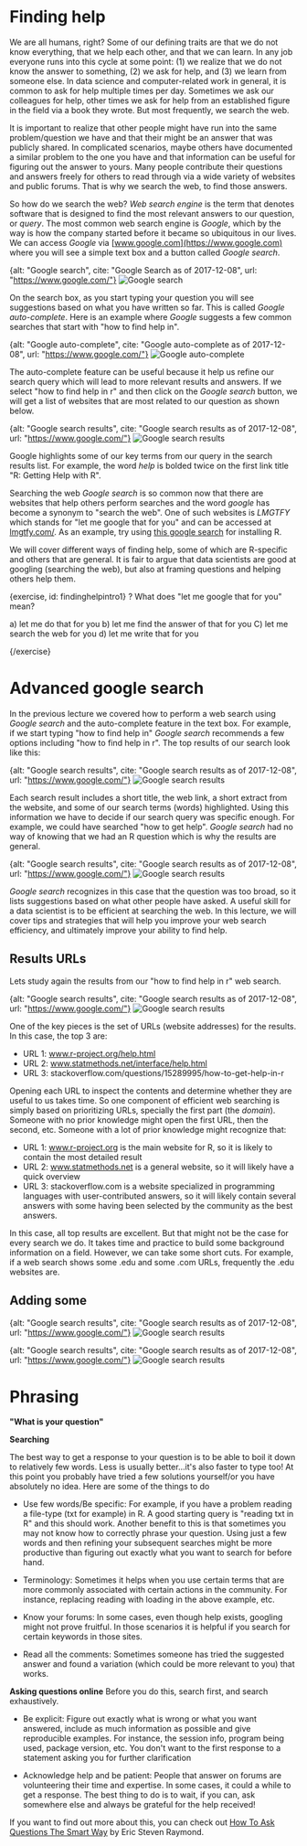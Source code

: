 # Finding help

We are all humans, right? Some of our defining traits are that we do not know everything, that we help each other, and that we can learn. In any job everyone runs into this cycle at some point: (1) we realize that we do not know the answer to something, (2) we ask for help, and (3) we learn from someone else. In data science and computer-related work in general, it is common to ask for help multiple times per day. Sometimes we ask our colleagues for help, other times we ask for help from an established figure in the field via a book they wrote. But most frequently, we search the web. 

It is important to realize that other people might have run into the same problem/question we have and that their might be an answer that was publicly shared. In complicated scenarios, maybe others have documented a similar problem to the one you have and that information can be useful for figuring out the answer to yours. Many people contribute their questions and answers freely for others to read through via a wide variety of websites and public forums. That is why we search the web, to find those answers.

So how do we search the web? _Web search engine_ is the term that denotes software that is designed to find the most relevant answers to our question, or _query_. The most common web search engine is _Google_, which by the way is how the company started before it became so ubiquitous in our lives. We can access _Google_ via [www.google.com](https://www.google.com) where you will see a simple text box and a button called _Google search_.

{alt: "Google search", cite: "Google Search as of 2017-12-08", url: "https://www.google.com/"}
![Google search](img/10_how_to_google/00_google.png)

On the search box, as you start typing your question you will see suggestions based on what you have written so far. This is called _Google auto-complete_. Here is an example where _Google_ suggests a few common searches that start with "how to find help in".

{alt: "Google auto-complete", cite: "Google auto-complete as of 2017-12-08", url: "https://www.google.com/"}
![Google auto-complete](img/10_how_to_google/01_autocomplete.png)

The auto-complete feature can be useful because it help us refine our search query which will lead to more relevant results and answers. If we select "how to find help in r" and then click on the _Google search_ button, we will get a list of websites that are most related to our question as shown below.

{alt: "Google search results", cite: "Google search results as of 2017-12-08", url: "https://www.google.com/"}
![Google search results](img/10_how_to_google/02_searchres.png)

Google highlights some of our key terms from our query in the search results list. For example, the word _help_ is bolded twice on the first link title "R: Getting Help with R".

Searching the web _Google search_ is so common now that there are websites that help others perform searches and the word _google_ has become a synonym to "search the web". One of such websites is _LMGTFY_ which stands for "let me google that for you" and can be accessed at [lmgtfy.com/](http://lmgtfy.com/). As an example, try using [this google search](http://lmgtfy.com/?q=install+r) for installing R. 

We will cover different ways of finding help, some of which are R-specific and others that are general. It is fair to argue that data scientists are good at googling (searching the web), but also at framing questions and helping others help them. 

{exercise, id: findinghelpintro1}
? What does "let me google that for you" mean?

a) let me do that for you
b) let me find the answer of that for you
C) let me search the web for you
d) let me write that for you

{/exercise}


# Advanced google search

In the previous lecture we covered how to perform a web search using _Google search_ and the auto-complete feature in the text box. For example, if we start typing "how to find help in" _Google search_ recommends a few options including "how to find help in r". The top results of our search look like this:

{alt: "Google search results", cite: "Google search results as of 2017-12-08", url: "https://www.google.com/"}
![Google search results](img/10_how_to_google/02_searchres.png)

Each search result includes a short title, the web link, a short extract from the website, and some of our search terms (words) highlighted. Using this information we have to decide if our search query was specific enough. For example, we could have searched "how to get help". _Google search_ had no way of knowing that we had an R question which is why the results are general.

{alt: "Google search results", cite: "Google search results as of 2017-12-08", url: "https://www.google.com/"}
![Google search results](img/10_how_to_google/03_howtogethelp.png)

_Google search_ recognizes in this case that the question was too broad, so it lists suggestions based on what other people have asked. A useful skill for a data scientist is to be efficient at searching the web. In this lecture, we will cover tips and strategies that will help you improve your web search efficiency, and ultimately improve your ability to find help.

## Results URLs

Lets study again the results from our "how to find help in r" web search.

{alt: "Google search results", cite: "Google search results as of 2017-12-08", url: "https://www.google.com/"}
![Google search results](img/10_how_to_google/02_searchres.png)

One of the key pieces is the set of URLs (website addresses) for the results. In this case, the top 3 are:

* URL 1: www.r-project.org/help.html
* URL 2: www.statmethods.net/interface/help.html
* URL 3: stackoverflow.com/questions/15289995/how-to-get-help-in-r

Opening each URL to inspect the contents and determine whether they are useful to us takes time. So one component of efficient web searching is simply based on prioritizing URLs, specially the first part (the _domain_). Someone with no prior knowledge might open the first URL, then the second, etc. Someone with a lot of prior knowledge might recognize that:

* URL 1: www.r-project.org is the main website for R, so it is likely to contain the most detailed result
* URL 2: www.statmethods.net is a general website, so it will likely have a quick overview
* URL 3: stackoverflow.com is a website specialized in programming languages with user-contributed answers, so it will likely contain several answers with some having been selected by the community as the best answers.

In this case, all top results are excellent. But that might not be the case for every search we do. It takes time and practice to build some background information on a field. However, we can take some short cuts. For example, if a web search shows some .edu and some .com URLs, frequently the .edu websites are.

## Adding some





{alt: "Google search results", cite: "Google search results as of 2017-12-08", url: "https://www.google.com/"}
![Google search results](img/10_how_to_google/04_basegraphics.png)

{alt: "Google search results", cite: "Google search results as of 2017-12-08", url: "https://www.google.com/"}
![Google search results](img/10_how_to_google/05_basegraphicshopkins.png)



# Phrasing

**"What is your question"**

____Searching____

The best way to get a response to your question is to be able to boil it down to relatively few words. Less is usually better...it's also faster to type too! At this point you probably have tried a few solutions yourself/or you have absolutely no idea. Here are some of the things to do

* Use few words/Be specific: For example, if you have a problem reading a file-type (txt for example) in R. A good starting query is "reading txt in R" and this should work. Another benefit to this is that sometimes you may not know how to correctly phrase your question. Using just a few words and then refining your subsequent searches might be more productive than figuring out exactly what you want to search for before hand. 


* Terminology: Sometimes it helps when you use certain terms that are more commonly associated with certain actions in the community. For instance, replacing reading with loading in the above example, etc.


* Know your forums: In some cases, even though help exists, googling might not prove fruitful. In those scenarios it is helpful if you search for certain keywords in those sites.


* Read all the comments: Sometimes someone has tried the suggested answer and found a variation (which could be more relevant to you) that works.

__Asking questions online__
Before you do this, search first, and search exhaustively.

* Be explicit:   Figure out exactly what is wrong or what you want answered, include as much information as possible and give reproducible examples. For instance, the session info, program being used, package version, etc. You don't want to the first response to a statement asking you for further clarification


* Acknowledge help and be patient: People that answer on forums are volunteering their time and expertise. In some cases, it could a while to get a response. The best thing to do is to wait, if you can, ask somewhere else and always be grateful for the help received!

If you want to find out more about this, you can check out [How To Ask Questions The Smart Way](http://www.catb.org/~esr/faqs/smart-questions.html) by Eric Steven Raymond.

